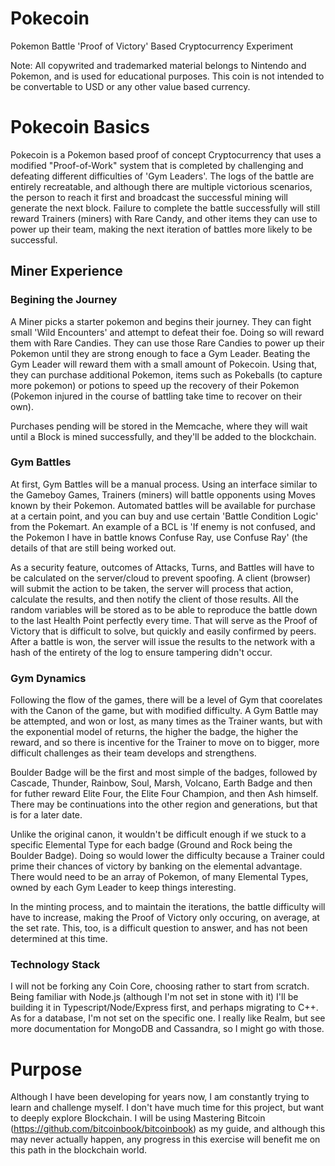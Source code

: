 # Pokecoin
Pokemon Battle 'Proof of Victory' Based Cryptocurrency Experiment

Note: All copywrited and trademarked material belongs to Nintendo and Pokemon, and is used for educational purposes.  This coin is not intended to be convertable to USD or any other value based currency.

# Pokecoin Basics
Pokecoin is a Pokemon based proof of concept Cryptocurrency that uses a modified "Proof-of-Work" system that is completed by challenging and defeating different difficulties of 'Gym Leaders'.  The logs of the battle are entirely recreatable, and although there are multiple victorious scenarios, the person to reach it first and broadcast the successful mining will generate the next block.  Failure to complete the battle successfully will still reward Trainers (miners) with Rare Candy, and other items they can use to power up their team, making the next iteration of battles more likely to be successful.

## Miner Experience

### Begining the Journey
A Miner picks a starter pokemon and begins their journey.  They can fight small 'Wild Encounters' and attempt to defeat their foe.  Doing so will reward them with Rare Candies.  They can use those Rare Candies to power up their Pokemon until they are strong enough to face a Gym Leader.  Beating the Gym Leader will reward them with a small amount of Pokecoin.  Using that, they can purchase additional Pokemon, items such as Pokeballs (to capture more pokemon) or potions to speed up the recovery of their Pokemon (Pokemon injured in the course of battling take time to recover on their own).

Purchases pending will be stored in the Memcache, where they will wait until a Block is mined successfully, and they'll be added to the blockchain.

### Gym Battles
At first, Gym Battles will be a manual process.  Using an interface similar to the Gameboy Games, Trainers (miners) will battle opponents using Moves known by their Pokemon.  Automated battles will be available for purchase at a certain point, and you can buy and use certain 'Battle Condition Logic' from the Pokemart.  An example of a BCL is 'If enemy is not confused, and the Pokemon I have in battle knows Confuse Ray, use Confuse Ray' (the details of that are still being worked out.

As a security feature, outcomes of Attacks, Turns, and Battles will have to be calculated on the server/cloud to prevent spoofing.  A client (browser) will submit the action to be taken, the server will process that action, calculate the results, and then notify the client of those results.  All the random variables will be stored as to be able to reproduce the battle down to the last Health Point perfectly every time.  That will serve as the Proof of Victory that is difficult to solve, but quickly and easily confirmed by peers.  After a battle is won, the server will issue the results to the network with a hash of the entirety of the log to ensure tampering didn't occur.

### Gym Dynamics
Following the flow of the games, there will be a level of Gym that coorelates with the Canon of the game, but with modified difficulty.  A Gym Battle may be attempted, and won or lost, as many times as the Trainer wants, but with the exponential model of returns, the higher the badge, the higher the reward, and so there is incentive for the Trainer to move on to bigger, more difficult challenges as their team develops and strengthens.

Boulder Badge will be the first and most simple of the badges, followed by Cascade, Thunder, Rainbow, Soul, Marsh, Volcano, Earth Badge and then for futher reward Elite Four, the Elite Four Champion, and then Ash himself.  There may be continuations into the other region and generations, but that is for a later date.  

Unlike the original canon, it wouldn't be difficult enough if we stuck to a specific Elemental Type for each badge (Ground and Rock being the Boulder Badge).  Doing so would lower the difficulty because a Trainer could prime their chances of victory by banking on the elemental advantage.  There would need to be an array of Pokemon, of many Elemental Types, owned by each Gym Leader to keep things interesting.

In the minting process, and to maintain the iterations, the battle difficulty will have to increase, making the Proof of Victory only occuring, on average, at the set rate.  This, too, is a difficult question to answer, and has not been determined at this time.

### Technology Stack
I will not be forking any Coin Core, choosing rather to start from scratch.  Being familiar with Node.js (although I'm not set in stone with it) I'll be building it in Typescript/Node/Express first, and perhaps migrating to C++.  As for a database, I'm not set on the specific one.  I really like Realm, but see more documentation for MongoDB and Cassandra, so I might go with those.  

# Purpose
Although I have been developing for years now, I am constantly trying to learn and challenge myself.  I don't have much time for this project, but want to deeply explore Blockchain.  I will be using Mastering Bitcoin (https://github.com/bitcoinbook/bitcoinbook) as my guide, and although this may never actually happen, any progress in this exercise will benefit me on this path in the blockchain world.
